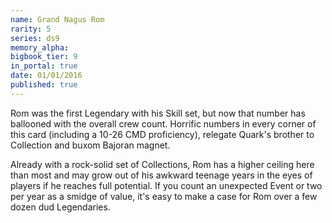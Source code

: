 ```yaml
---
name: Grand Nagus Rom
rarity: 5
series: ds9
memory_alpha:
bigbook_tier: 9
in_portal: true
date: 01/01/2016
published: true
---
```


Rom was the first Legendary with his Skill set, but now that number has ballooned with the overall crew count. Horrific numbers in every corner of this card (including a 10-26 CMD proficiency), relegate Quark's brother to Collection and buxom Bajoran magnet.

Already with a rock-solid set of Collections, Rom has a higher ceiling here than most and may grow out of his awkward teenage years in the eyes of players if he reaches full potential. If you count an unexpected Event or two per year as a smidge of value, it's easy to make a case for Rom over a few dozen dud Legendaries.
